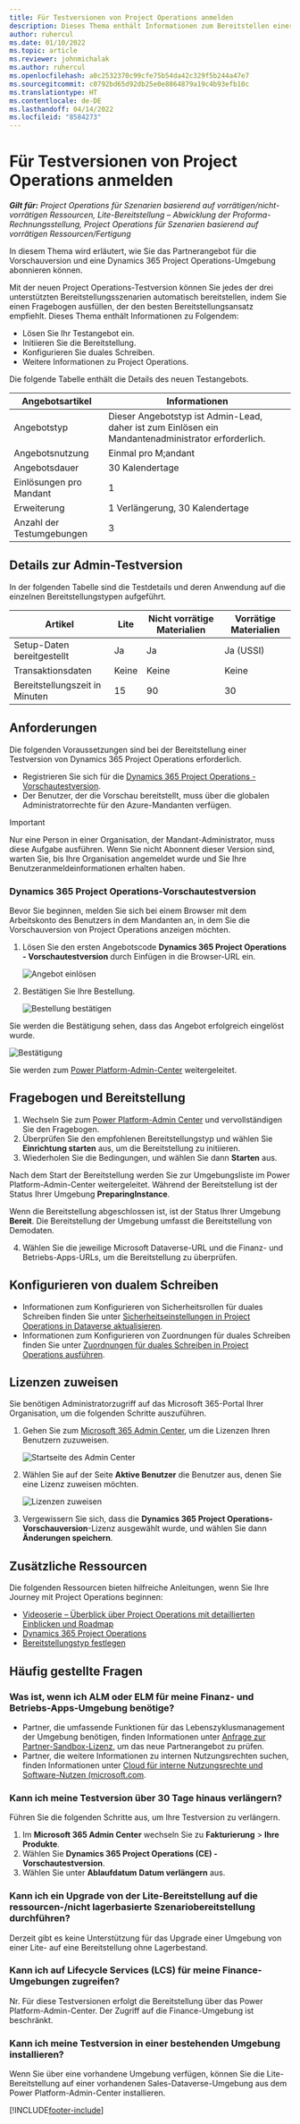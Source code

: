 ```yaml
---
title: Für Testversionen von Project Operations anmelden
description: Dieses Thema enthält Informationen zum Bereitstellen einer Testversion von Dynamics 365 Project Operations.
author: ruhercul
ms.date: 01/10/2022
ms.topic: article
ms.reviewer: johnmichalak
ms.author: ruhercul
ms.openlocfilehash: a0c2532370c99cfe75b54da42c329f5b244a47e7
ms.sourcegitcommit: c0792bd65d92db25e0e8864879a19c4b93efb10c
ms.translationtype: HT
ms.contentlocale: de-DE
ms.lasthandoff: 04/14/2022
ms.locfileid: "8584273"
---
```

# <a name="sign-up-for-project-operations-trials"></a>Für Testversionen von Project Operations anmelden 

_**Gilt für:** Project Operations für Szenarien basierend auf vorrätigen/nicht-vorrätigen Ressourcen, Lite-Bereitstellung – Abwicklung der Proforma-Rechnungsstellung, Project Operations für Szenarien basierend auf vorrätigen Ressourcen/Fertigung_ 



In diesem Thema wird erläutert, wie Sie das Partnerangebot für die Vorschauversion und eine Dynamics 365 Project Operations-Umgebung abonnieren können.

Mit der neuen Project Operations-Testversion können Sie jedes der drei unterstützten Bereitstellungsszenarien automatisch bereitstellen, indem Sie einen Fragebogen ausfüllen, der den besten Bereitstellungsansatz empfiehlt. Dieses Thema enthält Informationen zu Folgendem:

- Lösen Sie Ihr Testangebot ein.
- Initiieren Sie die Bereitstellung.
- Konfigurieren Sie duales Schreiben.
- Weitere Informationen zu Project Operations. 

Die folgende Tabelle enthält die Details des neuen Testangebots.

| **Angebotsartikel**               | **Informationen**                                  |
|------------------------------|----------------------------------------------|
| Angebotstyp                   | Dieser Angebotstyp ist Admin-Lead, daher ist zum Einlösen ein Mandantenadministrator erforderlich. |
| Angebotsnutzung                    | Einmal pro M;andant                          |
| Angebotsdauer               | 30 Kalendertage                             |
| Einlösungen pro Mandant       | 1                                            |
| Erweiterung                    | 1 Verlängerung, 30 Kalendertage               |
| Anzahl der Testumgebungen | 3                                            |


## <a name="admin-trial-details"></a>Details zur Admin-Testversion
In der folgenden Tabelle sind die Testdetails und deren Anwendung auf die einzelnen Bereitstellungstypen aufgeführt.

| **Artikel**                      | **Lite**                                     | **Nicht vorrätige Materialien** | **Vorrätige Materialien** |
|-------------------------------|----------------------------------------------|---------------------------|-----------------------|
| Setup-Daten bereitgestellt           | Ja                                          | Ja                       | Ja (USSI)            |
| Transaktionsdaten            | Keine                                           | Keine                        | Keine                    |
| Bereitstellungszeit in Minuten  | 15                                           | 90                        | 30                    |
 
## <a name="prerequisites"></a>Anforderungen
Die folgenden Voraussetzungen sind bei der Bereitstellung einer Testversion von Dynamics 365 Project Operations erforderlich.

- Registrieren Sie sich für die [Dynamics 365 Project Operations - Vorschautestversion](https://www.aka.ms/try-po).
- Der Benutzer, der die Vorschau bereitstellt, muss über die globalen Administratorrechte für den Azure-Mandanten verfügen.

> [!IMPORTANT]
> Nur eine Person in einer Organisation, der Mandant-Administrator, muss diese Aufgabe ausführen. Wenn Sie nicht Abonnent dieser Version sind, warten Sie, bis Ihre Organisation angemeldet wurde und Sie Ihre Benutzeranmeldeinformationen erhalten haben.

### <a name="dynamics-365-project-operations---preview-trial"></a>Dynamics 365 Project Operations-Vorschautestversion 

Bevor Sie beginnen, melden Sie sich bei einem Browser mit dem Arbeitskonto des Benutzers in dem Mandanten an, in dem Sie die Vorschauversion von Project Operations anzeigen möchten.

1. Lösen Sie den ersten Angebotscode **Dynamics 365 Project Operations - Vorschautestversion** durch Einfügen in die Browser-URL ein.

    ![Angebot einlösen](./media/16RedeemFirstOfferNew.png)

2. Bestätigen Sie Ihre Bestellung.

    ![Bestellung bestätigen](./media/17ConfirmOrderNew.png)

  Sie werden die Bestätigung sehen, dass das Angebot erfolgreich eingelöst wurde.

   ![Bestätigung](./media/18OrderConfirmationNew.png)

  Sie werden zum [Power Platform-Admin-Center](https://admin.powerplatform.microsoft.com/projectoperationstrial) weitergeleitet.

## <a name="questionnaire-and-provisioning"></a>Fragebogen und Bereitstellung

1.  Wechseln Sie zum [Power Platform-Admin Center](https://admin.powerplatform.com/projectoperationstrial) und vervollständigen Sie den Fragebogen.  
2.  Überprüfen Sie den empfohlenen Bereitstellungstyp und wählen Sie **Einrichtung starten** aus, um die Bereitstellung zu initiieren.
3.  Wiederholen Sie die Bedingungen, und wählen Sie dann **Starten** aus.

   Nach dem Start der Bereitstellung werden Sie zur Umgebungsliste im Power Platform-Admin-Center weitergeleitet. Während der Bereitstellung ist der Status Ihrer Umgebung **PreparingInstance**.
 
  Wenn die Bereitstellung abgeschlossen ist, ist der Status Ihrer Umgebung **Bereit**. Die Bereitstellung der Umgebung umfasst die Bereitstellung von Demodaten.
 
4.  Wählen Sie die jeweilige Microsoft Dataverse-URL und die Finanz- und Betriebs-Apps-URLs, um die Bereitstellung zu überprüfen.

## <a name="configuring-dual-write"></a>Konfigurieren von dualem Schreiben
- Informationen zum Konfigurieren von Sicherheitsrollen für duales Schreiben finden Sie unter [Sicherheitseinstellungen in Project Operations in Dataverse aktualisieren](resource-provision-new-environment.md).
- Informationen zum Konfigurieren von Zuordnungen für duales Schreiben finden Sie unter [Zuordnungen für duales Schreiben in Project Operations ausführen](resource-provision-new-environment.md#run-project-operations-dual-write-maps).

## <a name="assign-licenses"></a>Lizenzen zuweisen

Sie benötigen Administratorzugriff auf das Microsoft 365-Portal Ihrer Organisation, um die folgenden Schritte auszuführen.

1. Gehen Sie zum [Microsoft 365 Admin Center](https://portal.office.com/), um die Lizenzen Ihren Benutzern zuzuweisen.

   ![Startseite des Admin Center](./media/14AdminPortal.png)

2. Wählen Sie auf der Seite **Aktive Benutzer** die Benutzer aus, denen Sie eine Lizenz zuweisen möchten.

   ![Lizenzen zuweisen](./media/15AssignLicenses.png)

3. Vergewissern Sie sich, dass die **Dynamics 365 Project Operations-Vorschauversion**-Lizenz ausgewählt wurde, und wählen Sie dann **Änderungen speichern**.

## <a name="additional-resources"></a>Zusätzliche Ressourcen

Die folgenden Ressourcen bieten hilfreiche Anleitungen, wenn Sie Ihre Journey mit Project Operations beginnen:

- [Videoserie – Überblick über Project Operations mit detaillierten Einblicken und Roadmap](https://youtube.com/playlist?list=PLcakwueIHoT_LJ3Fr1tHnkPk5lioqE6uH)
- [Dynamics 365 Project Operations](/learn/modules/examine-dynamics-365-project-operations/)
- [Bereitstellungstyp festlegen](determine-deployment-type.md)

## <a name="frequently-asked-questions"></a>Häufig gestellte Fragen

### <a name="what-if-i-require-alm-or-elm-for-my-finance-and-operations-apps-environment"></a>Was ist, wenn ich ALM oder ELM für meine Finanz- und Betriebs-Apps-Umgebung benötige?

- Partner, die umfassende Funktionen für das Lebenszyklusmanagement der Umgebung benötigen, finden Informationen unter [Anfrage zur Partner-Sandbox-Lizenz](https://experience.dynamics.com/requestlicense), um das neue Partnerangebot zu prüfen. 
- Partner, die weitere Informationen zu internen Nutzungsrechten suchen, finden Informationen unter [Cloud für interne Nutzungsrechte und Software-Nutzen (microsoft.com](https://partner.microsoft.com/membership/internal-use-software).

### <a name="can-i-extend-my-trial-beyond-30-days"></a>Kann ich meine Testversion über 30 Tage hinaus verlängern?
Führen Sie die folgenden Schritte aus, um Ihre Testversion zu verlängern.

1. Im **Microsoft 365 Admin Center** wechseln Sie zu **Fakturierung** > **Ihre Produkte**.
2. Wählen Sie **Dynamics 365 Project Operations (CE) - Vorschautestversion**.
3. Wählen Sie unter **Ablaufdatum** **Datum verlängern** aus.

### <a name="can-i-upgrade-from-the-lite-deployment-to-the-resourcenon-stocked-based-scenario-deployment"></a>Kann ich ein Upgrade von der Lite-Bereitstellung auf die ressourcen-/nicht lagerbasierte Szenariobereitstellung durchführen?
Derzeit gibt es keine Unterstützung für das Upgrade einer Umgebung von einer Lite- auf eine Bereitstellung ohne Lagerbestand.

### <a name="can-i-access-lifecycle-services-lcs-for-my-finance-environments"></a>Kann ich auf Lifecycle Services (LCS) für meine Finance-Umgebungen zugreifen?  
Nr. Für diese Testversionen erfolgt die Bereitstellung über das Power Platform-Admin-Center. Der Zugriff auf die Finance-Umgebung ist beschränkt.

### <a name="can-i-install-my-trial-on-an-existing-environment"></a>Kann ich meine Testversion in einer bestehenden Umgebung installieren?
Wenn Sie über eine vorhandene Umgebung verfügen, können Sie die Lite-Bereitstellung auf einer vorhandenen Sales-Dataverse-Umgebung aus dem Power Platform-Admin-Center installieren.

[!INCLUDE[footer-include](../includes/footer-banner.md)]

